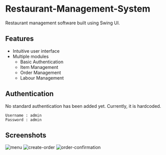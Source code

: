 # Restaurant-Management-System
Restaurant management software built using Swing UI.

## Features
 - Intuitive user interface
 - Multiple modules
    - Basic Authentication  
    - Item Management 
    - Order Management
    - Labour Management


## Authentication
No standard authentication has been added yet. Currently, it is hardcoded.

```
Username : admin
Password : admin
```
## Screenshots
![menu](https://i.ibb.co/Y7kn3cQ/2-menu.png)
![create-order](https://i.ibb.co/5c5vpwv/3-create-order.png)
![order-confirmation](https://i.ibb.co/qJgRYCL/4-order-confirmation.png)
